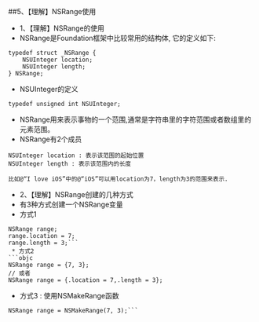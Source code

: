 ##5、【理解】NSRange使用
* 1、【理解】NSRange的使用
* NSRange是Foundation框架中比较常用的结构体, 它的定义如下:

```objc
typedef struct _NSRange {
    NSUInteger location;
    NSUInteger length;
} NSRange;
```
*  NSUInteger的定义

```objc
typedef unsigned int NSUInteger;

```
* NSRange用来表示事物的一个范围,通常是字符串里的字符范围或者数组里的元素范围。
 * NSRange有2个成员

 ```objc
NSUInteger location : 表示该范围的起始位置
NSUInteger length : 表示该范围内的长度

 比如@“I love iOS”中的@“iOS”可以用location为7，length为3的范围来表示.
 ```

* 2、【理解】NSRange创建的几种方式
* 有3种方式创建一个NSRange变量
 * 方式1
```objc
NSRange range;
range.location = 7;
range.length = 3;```
 * 方式2
```objc
NSRange range = {7, 3};
// 或者
NSRange range = {.location = 7,.length = 3};
```
 * 方式3 : 使用NSMakeRange函数
```objc
NSRange range = NSMakeRange(7, 3);```

